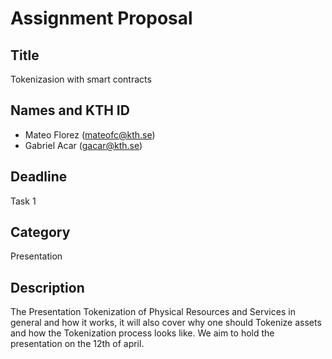 # Assignment Proposal

## Title

Tokenizasion with smart contracts 

## Names and KTH ID
  - Mateo Florez (mateofc@kth.se)
  - Gabriel Acar (gacar@kth.se)

## Deadline

Task 1

## Category

Presentation

## Description

The Presentation Tokenization of Physical Resources and Services in general and how it works, it will also cover why one should Tokenize assets and how the Tokenization process looks like. We aim to hold the presentation on the 12th of april.